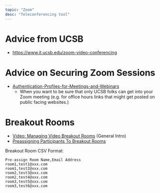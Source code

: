 ```yaml
---
topic: "Zoom"
desc: "Teleconferencing tool"
---
```


# Advice from UCSB 

* <https://www.it.ucsb.edu/zoom-video-conferencing>

# Advice on Securing Zoom Sessions

* [Authentication-Profiles-for-Meetings-and-Webinars](https://support.zoom.us/hc/en-us/articles/360037117472-Authentication-Profiles-for-Meetings-and-Webinars)
  - When you want to be sure that only UCSB folks can get into your Zoom meeting (e.g. for office hours links that
    might get posted on public facing websites.)

# Breakout Rooms

* [Video: Managing Video Breakout Rooms](https://support.zoom.us/hc/en-us/articles/206476313-Managing-Video-Breakout-Rooms) (General Intro)
* [Preassigning Participants To Breakout Rooms](https://support.zoom.us/hc/en-us/articles/360032752671-Pre-assigning-participants-to-breakout-rooms)

Breakout Room CSV Format:

```csv
Pre-assign Room Name,Email Address
room1,test1@xxx.com
room1,test2@xxx.com
room2,test3@xxx.com
room2,test4@xxx.com
room3,test5@xxx.com
room3,test6@xxx.com
```
